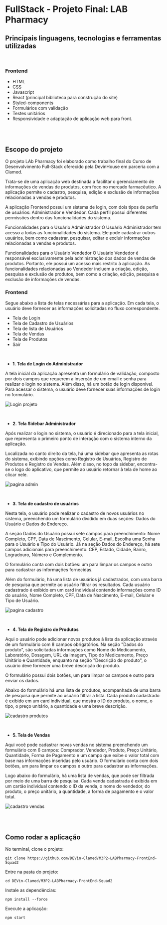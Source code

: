 # FullStack - Projeto Final: LAB Pharmacy


## Principais linguagens, tecnologias e ferramentas utilizadas

<br>

### Frontend

- HTML
- CSS
- Javascript
- React (principal biblioteca para construção do site)
- Styled-components
- Formulários com validação
- Testes unitários
- Responsividade e adaptação de aplicação web para front.

<br><br>

## Escopo do projeto
O projeto LAb Pharmacy foi elaborado como trabalho final do Curso de Desenvolvimento Full-Stack oferecido pela DevinHouse em parceria com a Clamed.

Trata-se de uma aplicação web destinada a facilitar o gerenciamento de informações de vendas de produtos, com foco no mercado farmacêutico. A aplicação permite o cadastro, pesquisa, edição e exclusão de informações relacionadas a vendas e produtos.

A aplicação Frontend possui um sistema de login, com dois tipos de perfis de usuários: Administrador e Vendedor. Cada perfil possui diferentes permissões dentro das funcionalidades do sistema.

Funcionalidades para o Usuário Administrador
O Usuário Administrador tem acesso a todas as funcionalidades do sistema. Ele pode cadastrar outros usuários, bem como cadastrar, pesquisar, editar e excluir informações relacionadas a vendas e produtos.

Funcionalidades para o Usuário Vendedor
O Usuário Vendedor é responsável exclusivamente pela administração dos dados de vendas de produtos. Portanto, ele possui um acesso mais restrito à aplicação. As funcionalidades relacionadas ao Vendedor incluem a criação, edição, pesquisa e exclusão de produtos, bem como a criação, edição, pesquisa e exclusão de informações de vendas.


### Frontend


Segue abaixo a lista de telas necessárias para a aplicação. Em cada tela, o usuário deve fornecer as informações solicitadas no fluxo correspondente.

- Tela de Login 
- Tela de Cadastro de Usuários
- Tela de lista de Usuários
- Tela de Vendas
- Tela de Produtos
- Sair

<br>

- **1. Tela de Login do Administrador**

A tela inicial da aplicação apresenta um formulário de validação, composto por dois campos que requerem a inserção de um email e senha para realizar o login no         sistema. Além disso, há um botão de login disponível.
Para acessar o sistema, o usuário deve fornecer suas informações de login no formulário.

![Login projeto](https://user-images.githubusercontent.com/68797018/233868346-f8c69819-933a-48d6-82f0-8d720e376a9e.png)

<br>

- **2. Tela Sidebar Administrador**

Após realizar o login no sistema, o usuário é direcionado para a tela inicial, que representa o primeiro ponto de interação com o sistema interno da aplicação.

Localizada no canto direito da tela, há uma sidebar que apresenta as rotas do sistema, exibindo opções como Registro de Usuários, Registro de Produtos e Registro de Vendas. Além disso, no topo da sidebar, encontra-se o logo do aplicativo, que permite ao usuário retornar à tela de home ao clicar nele.

![pagina admin](https://user-images.githubusercontent.com/68797018/233868509-8c9f3213-2119-4543-9640-014fb1748124.png)

<br>

- **3. Tela de cadastro de usuários**

Nesta tela, o usuário pode realizar o cadastro de novos usuários no sistema, preenchendo um formulário dividido em duas seções: Dados do Usuário e Dados do Endereço.

A seção Dados do Usuário possui sete campos para preenchimento: Nome Completo, CPF, Data de Nascimento, Celular, E-mail, Escolha uma Senha para o Usuário e Tipo do Usuário. Já na seção Dados do Endereço, há sete campos adicionais para preenchimento: CEP, Estado, Cidade, Bairro, Logradouro, Número e Complemento.

O formulário conta com dois botões: um para limpar os campos e outro para cadastrar as informações fornecidas.

Além do formulário, há uma lista de usuários já cadastrados, com uma barra de pesquisa que permite ao usuário filtrar os resultados. Cada usuário cadastrado é exibido em um card individual contendo informações como ID do usuário, Nome Completo, CPF, Data de Nascimento, E-mail, Celular e Tipo de Usuário.

![pagina cadastro](https://user-images.githubusercontent.com/68797018/233868605-edb5a29a-4f9a-4be2-a2c6-9af933868208.png)

<br>

- **4. Tela de Registro de Produtos**

Aqui o usuário pode adicionar novos produtos à lista da aplicação através de um formulário com 8 campos obrigatórios. Na seção "Dados do produto", são solicitadas informações como Nome do Medicamento, Laboratório, Dosagem, URL da imagem, Tipo do Medicamento, Preço Unitário e Quantidade, enquanto na seção "Descrição do produto", o usuário deve fornecer uma breve descrição do produto.

O formulário possui dois botões, um para limpar os campos e outro para enviar os dados.

Abaixo do formulário há uma lista de produtos, acompanhada de uma barra de pesquisa que permite ao usuário filtrar a lista. Cada produto cadastrado é exibido em um card individual, que mostra o ID do produto, o nome, o tipo, o preço unitário, a quantidade e uma breve descrição.

![cadastro produtos](https://user-images.githubusercontent.com/68797018/233868737-c55548a8-c990-4d9b-8601-17cd91e79af5.png)


<br>

- **5. Tela de Vendas**

Aqui você pode cadastrar novas vendas no sistema preenchendo um formulário com 6 campos: Comprador, Vendedor, Produto, Preço Unitário, Quantidade, Forma de Pagamento e um campo que exibe o valor total com base nas informações inseridas pelo usuário. O formulário conta com dois botões, um para limpar os campos e outro para cadastrar as informações.

Logo abaixo do formulário, há uma lista de vendas, que pode ser filtrada por meio de uma barra de pesquisa. Cada venda cadastrada é exibida em um cartão individual contendo o ID da venda, o nome do vendedor, do produto, o preço unitário, a quantidade, a forma de pagamento e o valor total.

![cadastro vendas](https://user-images.githubusercontent.com/68797018/233868860-2f75c94d-7149-4698-941d-cc75199bc842.png)

<br><br>

## Como rodar a aplicação

No terminal, clone o projeto:
```
git clone https://github.com/DEVin-Clamed/M3P2-LABPharmacy-FrontEnd-Squad2
```

Entre na pasta do projeto:
```
cd DEVin-Clamed/M3P2-LABPharmacy-FrontEnd-Squad2
```

Instale as dependências:
```
npm install --force
```

Execute a aplicação:
```
npm start 
```

<br>







